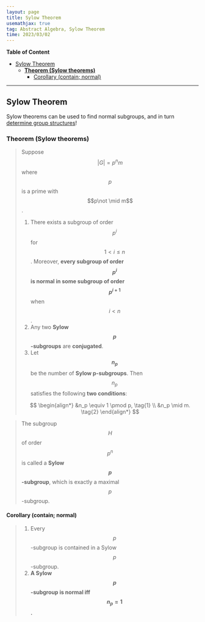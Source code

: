 ```yaml
---
layout: page
title: Sylow Theorem
usemathjax: true
tag: Abstract Algebra, Sylow Theorem
time: 2023/03/02
---
```


**Table of Content**
- [Sylow Theorem](#sylow-theorem)
  - [**Theorem (Sylow theorems)**](#theorem-sylow-theorems)
    - [Corollary (contain; normal)](#corollary-contain-normal)

---

## Sylow Theorem

Sylow theorems can be used to find normal subgroups, and in turn [determine group structures](../Y-NH/#theorem-determine-structure-of-g)!

### **Theorem (Sylow theorems)**
> Suppose $$\vert G\vert=p^nm$$ where $$p$$ is a prime with $$p\not \mid m$$.
>
> 1. There exists a subgroup of order $$p^i$$ for $$1<i\leq n$$. Moreover, **every subgroup of order $$p^i$$ is normal in some subgroup of order $$p^{i+1}$$** when $$i<n$$.
> 2. Any two **Sylow $$p$$-subgroups** are **conjugated**.
> 3. Let **$$n_p$$** be the number of **Sylow p-subgroups**. Then $$n_p$$ satisfies the following **two conditions**:
>
> $$
> \begin{align*}
> &n_p \equiv 1 \pmod p, \tag{1}  \\
> &n_p \mid m. \tag{2}
> \end{align*}
> $$

> The subgroup $$H$$ of order $$p^n$$ is called a **Sylow $$p$$-subgroup**, which is exactly a maximal $$p$$-subgroup.

#### Corollary (contain; normal)
> 1. Every $$p$$-subgroup is contained in a Sylow $$p$$-subgroup.
> 2. **A Sylow $$p$$-subgroup is normal iff $$n_p = 1$$.**